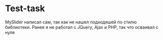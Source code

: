 # Test-task
MySlider написал сам, так как не нашел подходяшей по стилю библиотеки. 
Ранее я не работал с JQuery, Ajax и PHP, так что осваивал с нуля
